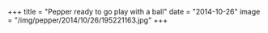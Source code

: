 +++
title = "Pepper ready to go play with a ball"
date = "2014-10-26"
image = "/img/pepper/2014/10/26/195221163.jpg"
+++

